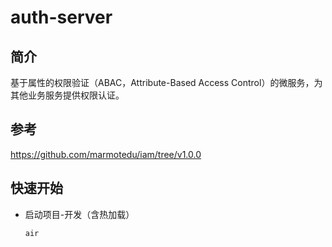 # auth-server

## 简介

基于属性的权限验证（ABAC，Attribute-Based Access Control）的微服务，为其他业务服务提供权限认证。

## 参考
https://github.com/marmotedu/iam/tree/v1.0.0

## 快速开始

- 启动项目-开发（含热加载）

  ```sh
  air
  ```
